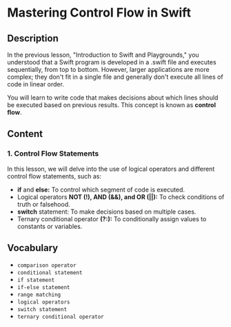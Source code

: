 # Mastering Control Flow in Swift

## Description

In the previous lesson, "Introduction to Swift and Playgrounds," you understood that a Swift program is developed in a .swift file and executes sequentially, from top to bottom. However, larger applications are more complex; they don't fit in a single file and generally don't execute all lines of code in linear order.

You will learn to write code that makes decisions about which lines should be executed based on previous results. This concept is known as **control flow**.

## Content

### 1. Control Flow Statements

In this lesson, we will delve into the use of logical operators and different control flow statements, such as:

- **if** and **else:** To control which segment of code is executed.
- Logical operators **NOT (!), AND (&&), and OR (||):** To check conditions of truth or falsehood.
- **switch** statement: To make decisions based on multiple cases.
- Ternary conditional operator **(?:):** To conditionally assign values to constants or variables.

## Vocabulary
- `comparison operator`
- `conditional statement`
- `if statement`
- `if-else statement`
- `range matching`
- `logical operators`
- `switch statement`
- `ternary conditional operator`
